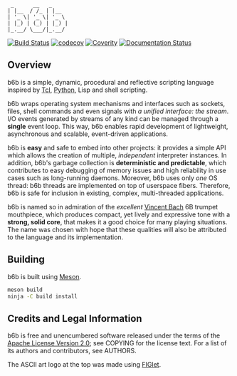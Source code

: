 ```
 _      __   _
| |__  / /_ | |__
| '_ \| '_ \| '_ \
| |_) | (_) | |_) |
|_.__/ \___/|_.__/
```

[![Build Status](https://travis-ci.org/dimkr/b6b.svg?branch=master)](https://travis-ci.org/dimkr/b6b) [![codecov](https://codecov.io/gh/dimkr/b6b/branch/master/graph/badge.svg)](https://codecov.io/gh/dimkr/b6b) [![Coverity](https://scan.coverity.com/projects/13321/badge.svg)](https://scan.coverity.com/projects/dimkr-b6b) [![Documentation Status](https://readthedocs.org/projects/b6b/badge/?version=latest)](http://b6b.readthedocs.io/en/latest/?badge=latest)

## Overview

b6b is a simple, dynamic, procedural and reflective scripting language inspired by [Tcl](http://www.tcl.tk/), [Python](http://www.python.org/), Lisp and shell scripting.

b6b wraps operating system mechanisms and interfaces such as sockets, files, shell commands and even signals with *a unified interface: the stream*. I/O events generated by streams of any kind can be managed through a **single** event loop. This way, b6b enables rapid development of lightweight, asynchronous and scalable, event-driven applications.

b6b is **easy** and safe to embed into other projects: it provides a simple API which allows the creation of multiple, *independent* interpreter instances. In addition, b6b's garbage collection is **deterministic and predictable**, which contributes to easy debugging of memory issues and high reliability in use cases such as long-running daemons. Moreover, b6b uses only *one* OS thread: b6b threads are implemented on top of userspace fibers. Therefore, b6b is safe for inclusion in existing, complex, multi-threaded applications.

b6b is named so in admiration of the *excellent* [Vincent Bach](http://www.bachbrass.com/) 6B trumpet mouthpiece, which produces compact, yet lively and expressive tone with a **strong, solid core**, that makes it a good choice for many playing situations. The name was chosen with hope that these qualities will also be attributed to the language and its implementation.

## Building

b6b is built using [Meson](http://mesonbuild.com/).

```bash
meson build
ninja -C build install
```

## Credits and Legal Information

b6b is free and unencumbered software released under the terms of the [Apache License Version 2.0](https://www.apache.org/licenses/LICENSE-2.0); see COPYING for the license text. For a list of its authors and contributors, see AUTHORS.

The ASCII art logo at the top was made using [FIGlet](http://www.figlet.org/).
